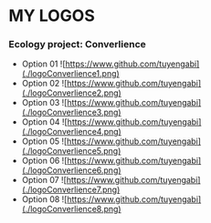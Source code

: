 # MY LOGOS

### Ecology project: Converlience
* Option 01
![https://www.github.com/tuyengabi](./logoConverlience1.png)
* Option 02
![https://www.github.com/tuyengabi](./logoConverlience2.png)
* Option 03
![https://www.github.com/tuyengabi](./logoConverlience3.png)
* Option 04
![https://www.github.com/tuyengabi](./logoConverlience4.png)
* Option 05
![https://www.github.com/tuyengabi](./logoConverlience5.png)
* Option 06
![https://www.github.com/tuyengabi](./logoConverlience6.png)
* Option 07
![https://www.github.com/tuyengabi](./logoConverlience7.png)
* Option 08
![https://www.github.com/tuyengabi](./logoConverlience8.png)
